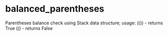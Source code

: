 balanced_parentheses
====================

Parentheses balance check using Stack data structure;
usage: 
  (()) - returns True 
  (() - returns False
